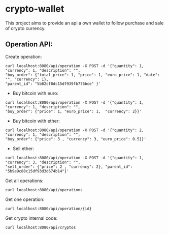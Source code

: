 # crypto-wallet

This project aims to provide an api a own wallet to follow purchase and sale of crypto currency.

Operation API:
--------------

Create operation:

```
curl localhost:8080/api/operation -X POST -d '{"quantity": 1, "currency": 1, "description": "", 
"buy_order": {"total_price": 1, "price": 1, "euro_price": 1, "date": "", "currency": 1}, 
"parent_id": "5b82cf8dc15df939fb776bce" }'
```

* Buy bitcoin with euro:
```
curl localhost:8080/api/operation -X POST -d '{"quantity": 1, "currency": 1, "description": "",
"buy_order": {"price": 1, "euro_price": 1,  "currency": 2}}'
```

* Buy bitcoin with ether:

```
curl localhost:8080/api/operation -X POST -d '{"quantity": 2, "currency": 1, "description": "",
"buy_order": {"price": 3 , "currency": 3, "euro_price": 0.5}}'
```

* Sell ether:

```
curl localhost:8080/api/operation -X POST -d '{"quantity": 1, "currency": 3, "description": "",
"sell_order": {"price": 2 , "currency": 2}, "parent_id": "5b9e9c80c15df93d3d674b14"}'
```

Get all operations:

```
curl localhost:8080/api/operations
```

Get one operation:

```
curl localhost:8080/api/operation/{id}
```

Get crypto internal code:

```
curl localhost:8080/api/cryptos
```